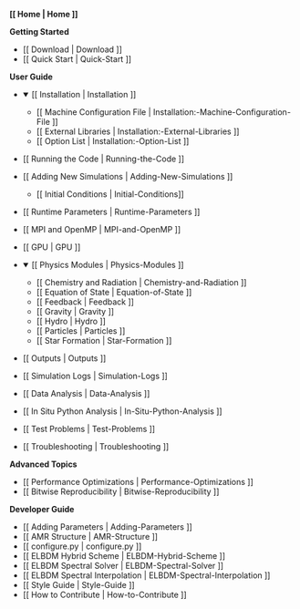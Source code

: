 **[[ Home | Home ]]**

**Getting Started**
* [[ Download | Download ]]
* [[ Quick Start | Quick-Start ]]

**User Guide**
* <details open>
  <summary>[[ Installation | Installation ]]</summary>

  * [[ Machine Configuration File | Installation:-Machine-Configuration-File ]]
  * [[ External Libraries | Installation:-External-Libraries ]]
  * [[ Option List | Installation:-Option-List ]]
  </details>
* [[ Running the Code | Running-the-Code ]]
* [[ Adding New Simulations | Adding-New-Simulations ]]
   * [[ Initial Conditions | Initial-Conditions]]
* [[ Runtime Parameters | Runtime-Parameters ]]
* [[ MPI and OpenMP | MPI-and-OpenMP ]]
* [[ GPU | GPU ]]
* <details open>
  <summary>[[ Physics Modules | Physics-Modules ]]</summary>

  * [[ Chemistry and Radiation | Chemistry-and-Radiation ]]
  * [[ Equation of State | Equation-of-State ]]
  * [[ Feedback | Feedback ]]
  * [[ Gravity | Gravity ]]
  * [[ Hydro | Hydro ]]
  * [[ Particles | Particles ]]
  * [[ Star Formation | Star-Formation ]]
  </details>
* [[ Outputs | Outputs ]]
* [[ Simulation Logs | Simulation-Logs ]]
* [[ Data Analysis | Data-Analysis ]]
* [[ In Situ Python Analysis | In-Situ-Python-Analysis ]]
* [[ Test Problems | Test-Problems ]]
* [[ Troubleshooting | Troubleshooting ]]

**Advanced Topics**
* [[ Performance Optimizations | Performance-Optimizations ]]
* [[ Bitwise Reproducibility | Bitwise-Reproducibility ]]

**Developer Guide**
* [[ Adding Parameters | Adding-Parameters ]]
* [[ AMR Structure | AMR-Structure ]]
* [[ configure.py | configure.py ]]
* [[ ELBDM Hybrid Scheme | ELBDM-Hybrid-Scheme ]]
* [[ ELBDM Spectral Solver | ELBDM-Spectral-Solver ]]
* [[ ELBDM Spectral Interpolation | ELBDM-Spectral-Interpolation ]]
* [[ Style Guide | Style-Guide ]]
* [[ How to Contribute | How-to-Contribute ]]
